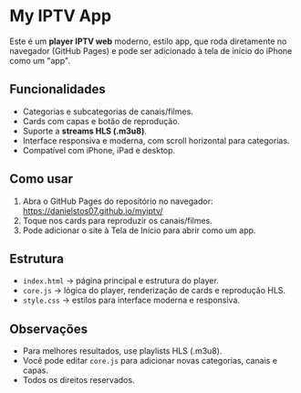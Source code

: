 # My IPTV App

Este é um **player IPTV web** moderno, estilo app, que roda diretamente no navegador (GitHub Pages) e pode ser adicionado à tela de início do iPhone como um "app".  

## Funcionalidades

- Categorias e subcategorias de canais/filmes.  
- Cards com capas e botão de reprodução.  
- Suporte a **streams HLS (.m3u8)**.  
- Interface responsiva e moderna, com scroll horizontal para categorias.  
- Compatível com iPhone, iPad e desktop.  

## Como usar

1. Abra o GitHub Pages do repositório no navegador:  
https://danielstos07.github.io/myiptv/
2. Toque nos cards para reproduzir os canais/filmes.  
3. Pode adicionar o site à Tela de Início para abrir como um app.  

## Estrutura

- `index.html` → página principal e estrutura do player.  
- `core.js` → lógica do player, renderização de cards e reprodução HLS.  
- `style.css` → estilos para interface moderna e responsiva.  

## Observações

- Para melhores resultados, use playlists HLS (.m3u8).  
- Você pode editar `core.js` para adicionar novas categorias, canais e capas.  
- Todos os direitos reservados.